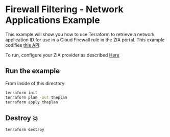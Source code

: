 # Firewall Filtering - Network Applications Example

This example will show you how to use Terraform to retrieve a network application ID for use in a Cloud Firewall rule in the ZIA portal.
This example codifies [this API](https://help.zscaler.com/zia/api#/Firewall%20Policies/IpDestinationGroupResource_addDestinationIpGroup).

To run, configure your ZIA provider as described [Here](https://github.com/zscaler/terraform-provider-zia/blob/master/docs/index.html.markdown)

## Run the example

From inside of this directory:

```bash
terraform init
terraform plan -out theplan
terraform apply theplan
```

## Destroy 💥

```bash
terraform destroy
```
